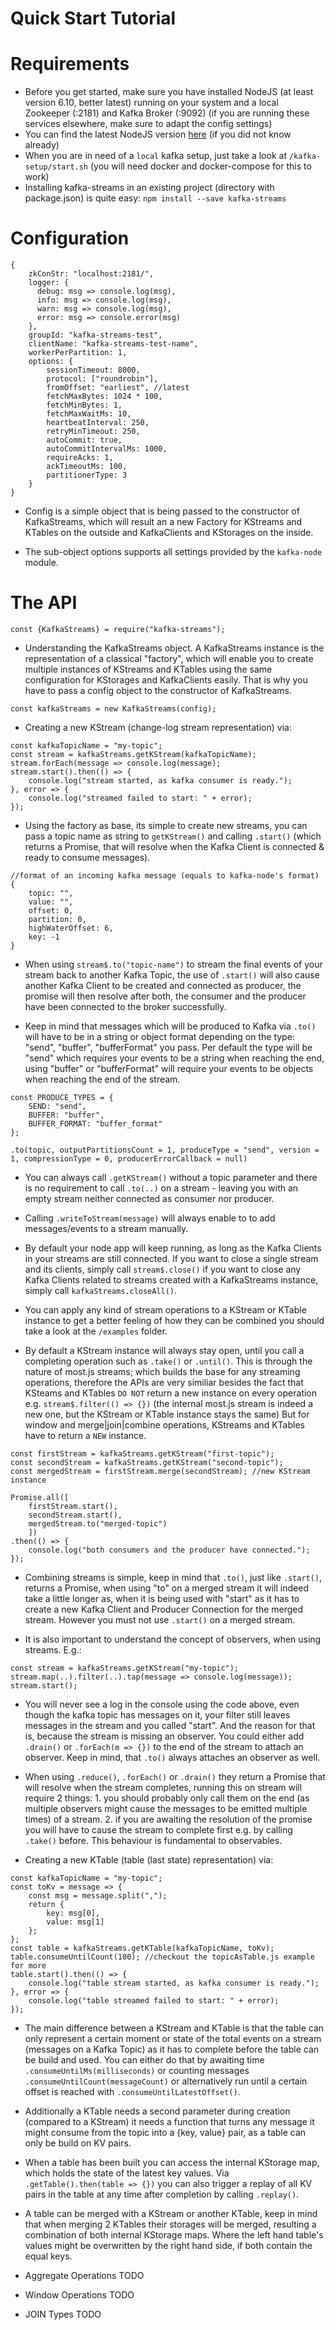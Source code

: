 Quick Start Tutorial
====================

# Requirements

* Before you get started, make sure you have installed NodeJS (at least version 6.10, better latest)
running on your system and a local Zookeeper (:2181) and Kafka Broker (:9092) (if you are running
these services elsewhere, make sure to adapt the config settings)
* You can find the latest NodeJS version [here](https://nodejs.org/en/download/) (if you did not know already)
* When you are in need of a `local` kafka setup, just take a look at `/kafka-setup/start.sh` (you will need docker and docker-compose for this to work)
* Installing kafka-streams in an existing project (directory with package.json) is quite easy: `npm install --save kafka-streams`

# Configuration

```es6
{
    zkConStr: "localhost:2181/",
    logger: {
      debug: msg => console.log(msg),
      info: msg => console.log(msg),
      warn: msg => console.log(msg),
      error: msg => console.error(msg)
    },
    groupId: "kafka-streams-test",
    clientName: "kafka-streams-test-name",
    workerPerPartition: 1,
    options: {
        sessionTimeout: 8000,
        protocol: ["roundrobin"],
        fromOffset: "earliest", //latest
        fetchMaxBytes: 1024 * 100,
        fetchMinBytes: 1,
        fetchMaxWaitMs: 10,
        heartbeatInterval: 250,
        retryMinTimeout: 250,
        autoCommit: true,
        autoCommitIntervalMs: 1000,
        requireAcks: 1,
        ackTimeoutMs: 100,
        partitionerType: 3
    }
}
```

* Config is a simple object that is being passed to the constructor of
KafkaStreams, which will result an a new Factory for KStreams and KTables on the
outside and KafkaClients and KStorages on the inside.

* The sub-object options supports all settings provided by the `kafka-node`
module.

# The API

```es6
const {KafkaStreams} = require("kafka-streams");
```

* Understanding the KafkaStreams object.
A KafkaStreams instance is the representation of a classical "factory", which will enable you to create
multiple instances of KStreams and KTables using the same configuration for KStorages and KafkaClients easily.
That is why you have to pass a config object to the constructor of KafkaStreams.

```es6
const kafkaStreams = new KafkaStreams(config);
```

* Creating a new KStream (change-log stream representation) via:

```es6
const kafkaTopicName = "my-topic";
const stream = kafkaStreams.getKStream(kafkaTopicName);
stream.forEach(message => console.log(message);
stream.start().then(() => {
    console.log("stream started, as kafka consumer is ready.");
}, error => {
    console.log("streamed failed to start: " + error);
});
```
* Using the factory as base, its simple to create new streams, you can pass a
topic name as string to `getKStream()` and calling `.start()` (which returns a Promise,
that will resolve when the Kafka Client is connected & ready to consume messages).

```es6
//format of an incoming kafka message (equals to kafka-node's format)
{
    topic: "",
    value: "",
    offset: 0,
    partition: 0,
    highWaterOffset: 6,
    key: -1
}
```

* When using `stream$.to("topic-name")` to stream the final events of your stream back to another
Kafka Topic, the use of `.start()` will also cause another Kafka Client to be created and connected
as producer, the promise will then resolve after both, the consumer and the producer have been connected
to the broker successfully.

* Keep in mind that messages which will be produced to Kafka via `.to()` will have to be in a string or
object format depending on the type: "send", "buffer", "bufferFormat" you pass. Per default the type will be
"send" which requires your events to be a string when reaching the end, using "buffer" or "bufferFormat" will require
your events to be objects when reaching the end of the stream.

```es6
const PRODUCE_TYPES = {
    SEND: "send",
    BUFFER: "buffer",
    BUFFER_FORMAT: "buffer_format"
};

.to(topic, outputPartitionsCount = 1, produceType = "send", version = 1, compressionType = 0, producerErrorCallback = null)
```

* You can always call `.getKStream()` without a topic parameter and there is no requirement to call
`.to(..)` on a stream - leaving you with an empty stream neither connected as consumer nor producer.

* Calling `.writeToStream(message)` will always enable to to add messages/events to a stream manually.

* By default your node app will keep running, as long as the Kafka Clients in your streams are still connected.
If you want to close a single stream and its clients, simply call `stream$.close()` if you want to close any Kafka Clients
related to streams created with a KafkaStreams instance, simply call `kafkaStreams.closeAll()`.

* You can apply any kind of stream operations to a KStream or KTable instance to get a better feeling of how they
can be combined you should take a look at the `/examples` folder.

* By default a KStream instance will always stay open, until you call a completing operation such as `.take()` or `.until()`. This is through the nature of most.js streams; which builds the base for any streaming operations, therefore the APIs are very similiar besides the fact that KSteams and KTables `DO NOT` return a new instance on every operation e.g. `stream$.filter(() => {})` (the internal most.js stream is indeed a new one, but the KStream or KTable instance stays the same) But for window and merge|join|combine operations, KStreams and KTables have to return a `NEW` instance.

```es6
const firstStream = kafkaStreams.getKStream("first-topic");
const secondStream = kafkaStreams.getKStream("second-topic");
const mergedStream = firstStream.merge(secondStream); //new KStream instance

Promise.all([
    firstStream.start(),
    secondStream.start(),
    mergedStream.to("merged-topic")
    ])
.then(() => {
    console.log("both consumers and the producer have connected.");
});
```
* Combining streams is simple, keep in mind that `.to()`, just like `.start()`, returns a Promise, when
using "to" on a merged stream it will indeed take a little longer as, when it is being used with "start"
as it has to create a new Kafka Client and Producer Connection for the merged stream. However you must not
use `.start()` on a merged stream.

* It is also important to understand the concept of observers, when using streams. E.g.:

```es6
const stream = kafkaStreams.getKStream("my-topic");
stream.map(..).filter(..).tap(message => console.log(message));
stream.start();
```
* You will never see a log in the console using the code above, even though the kafka topic has messages on it, your filter still leaves messages in the stream and you called "start". And the reason for that is, because the stream is missing an observer. You could either add `.drain()` or `.forEach(m => {})` to the end of the stream to attach an observer.
Keep in mind, that `.to()` always attaches an observer as well.

* When using `.reduce()`, `.forEach()` or `.drain()` they return a Promise that will resolve when the stream completes, running this on stream will require 2 things: 1. you should probably only call them on the end (as multiple observers might cause the messages to be emitted multiple times) of a stream. 2. if you are awaiting the resolution of the promise you will have to cause the stream to complete first e.g. by calling `.take()` before. This behaviour is fundamental to observables.

* Creating a new KTable (table (last state) representation) via:

```es6
const kafkaTopicName = "my-topic";
const toKv = message => {
    const msg = message.split(",");
    return {
        key: msg[0],
        value: msg[1]
    };
};
const table = kafkaStreams.getKTable(kafkaTopicName, toKv);
table.consumeUntilCount(100); //checkout the topicAsTable.js example for more
table.start().then(() => {
    console.log("table stream started, as kafka consumer is ready.");
}, error => {
    console.log("table streamed failed to start: " + error);
});
```
* The main difference between a KStream and KTable is that the table can only represent a certain moment or state of the total events on a stream (messages on a Kafka Topic) as it has to complete before the table can be build and used. You can either do that by awaiting time `.consumeUntilMs(milliseconds)` or counting messages `.consumeUntilCount(messageCount)` or alternatively run until a certain offset is reached with `.consumeUntilLatestOffset()`.

* Additionally a KTable needs a second parameter during creation (compared to a KStream) it needs a function that turns any message it might consume from the topic into a {key, value} pair, as a table can only be build on KV pairs.

* When a table has been built you can access the internal KStorage map, which holds the state of the latest key values.
Via `.getTable().then(table => {})` you can also trigger a replay of all KV pairs in the table at any time after completion by calling `.replay()`.

* A table can be merged with a KStream or another KTable, keep in mind that when merging 2 KTables their storages will be merged, resulting a combination of both internal KStorage maps. Where the left hand table's values might be overwritten by the right hand side, if both contain the equal keys.


* Aggregate Operations TODO
* Window Operations TODO
* JOIN Types TODO

